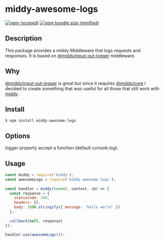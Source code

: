 # middy-awesome-logs

[![npm (scoped)](https://img.shields.io/npm/v/middy-awesome-logs.svg)](https://github.com/jsperezg/middy-awesome-logs) [![npm bundle size (minified)](https://img.shields.io/bundlephobia/min/middy-awesome-logs.svg)](https://github.com/jsperezg/middy-awesome-logs)

## Description
This package provides a middy Middleware that logs requests and responses. It is based on 
[@middy/input-out-logger](https://www.npmjs.com/package/@middy/input-output-logger) middleware.

## Why

[@middy/input-out-logger](https://www.npmjs.com/package/@middy/input-output-logger) is great but since it requires 
[@middy/core](https://www.npmjs.com/package/@middy/core) I decided to create something that was useful for all those
that still work with [middy](https://www.npmjs.com/package/middy).


## Install
`$ npm install middy-awesome-logs`

## Options
*logger* property accept a function (default *console.log*).

## Usage
```javascript
const middy = require('middy');
const awesomeLogs = require('middy-awesome-logs');
 
const handler = middy((event, context, cb) => {
  const response = {
    statusCode: 200,
    headers: {},
    body: JSON.stringify({ message: 'hello world' })
  };
 
  callback(null, response)
});
 
handler.use(awesomeLogs());

```

